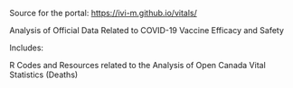 Source for the portal:  https://ivi-m.github.io/vitals/

Analysis of Official Data Related to COVID-19 Vaccine Efficacy and Safety

Includes: 

R Codes and Resources related to the Analysis of Open Canada Vital Statistics (Deaths)
